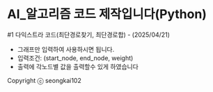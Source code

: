 # AI_알고리즘 코드 제작입니다(Python)

#1 다익스트라 코드(최단경로찾기, 최단경로합) - (2025/04/21)
- 그래프만 입력하여 사용하시면 됩니다.
- 입력조건: (start_node, end_node, weight)
- 출력에 각노드별 값을 출력할수 있게 하였습니다

Copyright ⓒ seongkai102
